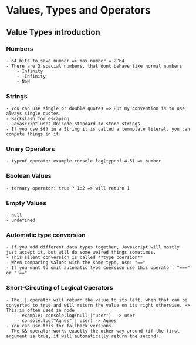 # Values, Types and Operators


## Value Types introduction

### Numbers
    - 64 bits to save number => max number = 2^64
    - There are 3 special numbers, that dont behave like normal numbers
        - Infinity 
        - -Infinity
        - NaN
       
       
### Strings
    - You can use single or double quotes => But my convention is to use always single quotes.
    - Backslash for escaping
    - Javascript uses Unicode standard to store strings.
    - If you use ${} in a String it is called a temmplate literal. you can compute things in it.
    
### Unary Operators
    - typeof operator example console.log(typeof 4.5) => number
    

### Boolean Values
    - ternary operator: true ? 1:2 => will return 1
    
### Empty Values
    - null
    - undefined
    
    
### Automatic type conversion
    - If you add different data types together, Javascript will mostly just accept it, but will do some weired things sometimes.
    - This silent conversion is called **type coersion**
    - When comparing values with the same type, use: "=="
    - If you want to omit automatic type coersion use this operator: "===" or "!=="

### Short-Circuting of Logical Operators
    - The || operator will return the value to its left, when that can be converted to true and will return the value on its right otherwise. => This is often used in node
        - example: console.log(null||"user")  -> user
        - console.log("Agnes"|| user) -> Agnes
    - You can use this for fallback versions.
    - The && operator works exactly the other way around (if the first argument is true, it will automatically return the second).
    
    
